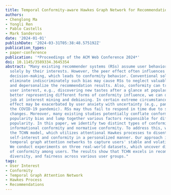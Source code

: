 ```yaml
---
title: Temporal Conformity-aware Hawkes Graph Network for Recommendations
authors:
- Chenglong Ma
- Yongli Ren
- Pablo Castells
- Mark Sanderson
date: '2024-01-01'
publishDate: '2024-03-31T05:38:48.575192Z'
publication_types:
- paper-conference
publication: '*Proceedings of the ACM Web Conference 2024*'
doi: 10.1145/3589334.3645354
abstract: "Many existing recommender systems (RSs) assume user behavior is governed
  solely by their interests. However, the peer effect often influences individual
  decision-making, which leads to conformity behavior. Conventional solutions that
  eliminate indiscriminately such bias may cause RSs to neglect valuable information
  and depersonalize the recommendation results. Also, conformity can transform into
  user interest, e.g., discovering new tastes after a glance at popular music. By
  better representing different forms of conformity influence, we can do a better
  job at interest mining and debiasing. In certain extreme circumstances, the herd
  effect may be exacerbated by user anxiety with uncertainty (e.g., panic buying during
  the COVID-19 pandemic). RSs may thus fail to respond in time due to sudden and dramatic
  changes. Moreover, many existing studies potentially conflate conformity bias with
  popularity bias and lump together various factors responsible for differences in
  popularity. In this paper, we identify two distinct types of conformity behavior:
  informational conformity and normative conformity. To address this, we introduce
  the TCHN model, which utilizes attentional Hawkes processes to disentangle user
  self-interest and conformity in a personalized manner. Our approach incorporates
  temporal graph attention networks to capture users' stable and volatile dynamics.
  We conduct experiments on three real-world datasets, which uncover diverse levels
  of conformity among users. The results show that TCHN excels in recommendation accuracy,
  diversity, and fairness across various user groups."
tags:
- User Interest
- Conformity
- Temporal Graph Attention Network
- Hawkes Process
- Recommendations
---
```

